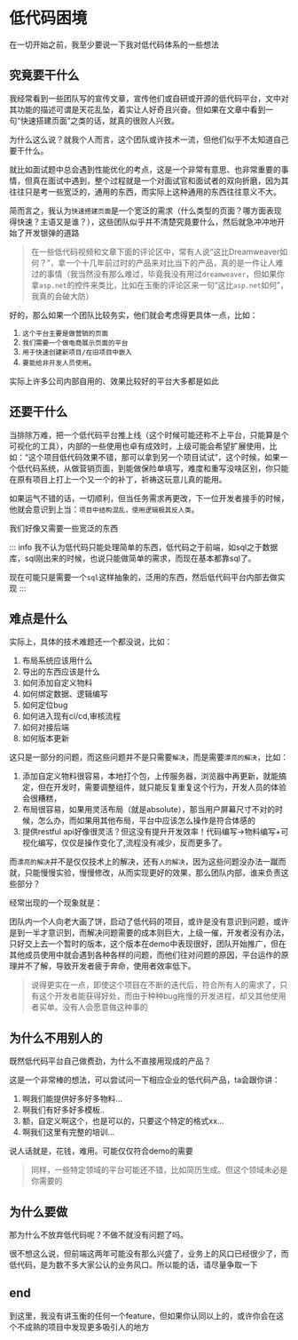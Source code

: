 # 低代码困境
在一切开始之前，我至少要说一下我对低代码体系的一些想法
## 究竟要干什么
我经常看到一些团队写的宣传文章，宣传他们或自研或开源的低代码平台，文中对其功能的描述可谓是天花乱坠，着实让人好奇且兴奋。但如果在文章中看到一句“快速搭建页面”之类的话，就真的很败人兴致。

为什么这么说？就我个人而言，这个团队或许技术一流，但他们似乎不太知道自己要干什么。

就比如面试题中总会遇到性能优化的考点，这是一个非常有意思、也非常重要的事情，但真在面试中遇到，整个过程就是一个对面试官和面试者的双向折磨，因为其往往只是考一些宽泛的，通用的东西，而实际上这种通用的东西往往意义不大。

简而言之，我认为`快速搭建页面`是一个宽泛的需求（什么类型的页面？哪方面表现得快速？主语又是谁？），这些团队似乎并不清楚究竟要什么，然后就急冲冲地开始了开发银弹的道路

> 在一些低代码视频和文章下面的评论区中，常有人说“这比Dreamweaver如何？”，拿一个十几年前过时的产品来对比当下的产品，真的是一件让人难过的事情（我当然没有那么难过，毕竟我没有用过`dreamweaver`，但如果你拿`asp.net`的控件来类比，比如在玉衡的评论区来一句“这比`asp.net`如何”，我真的会破大防）

好的，那么如果一个团队比较务实，他们就会考虑得更具体一点，比如：
1. `这个平台主要是做营销的页面`
2. `我们需要一个做电商展示页面的平台`
3. `用于快速创建新项目/在旧项目中嵌入`
3. `要能给非开发人员使用`。

实际上许多公司内部自用的、效果比较好的平台大多都是如此

## 还要干什么
当排除万难，把一个低代码平台推上线（这个时候可能还称不上平台，只能算是个可视化的工具），内部的一些使用也卓有成效时，上级可能会希望扩展使用，比如：“这个项目低代码效果不错，那可以拿到另一个项目试试”，这个时候，如果一个低代码系统，从做营销页面，到能做保险单填写，难度和重写没啥区别，你只能在原有项目上打上一个又一个的补丁，祈祷这玩意儿真的能用。

如果运气不错的话，一切顺利，但当任务需求再更改，下一位开发者接手的时候，他就会意识到上当：`项目中结构混乱，使用逻辑极其反人类`。

我们好像又需要一些宽泛的东西

::: info
我不认为低代码只能处理简单的东西，低代码之于前端，如sql之于数据库，sql刚出来的时候，也说只能做简单的需求，而现在基本都靠sql了。

现在可能只是需要一个`sql`这样抽象的，泛用的东西，然后低代码平台内部去做实现
:::



## 难点是什么
实际上，具体的技术难题还一个都没说，比如：
1. 布局系统应该用什么
2. 导出的东西应该是什么
3. 如何添加自定义物料
4. 如何绑定数据、逻辑编写
5. 如何定位bug
6. 如何进入现有ci/cd,审核流程
7. 如何对接后端
8. 如何版本更新

这只是一部分的问题，而这些问题并不是只需要`解决`，而是需要`漂亮的解决`，比如：

1. 添加自定义物料很容易，本地打个包，上传服务器，浏览器中再更新，就能搞定，但在开发时，需要调整组件，就只能反复重复这个行为，开发人员的体验会很糟糕，
2. 布局很容易，如果用灵活布局（就是absolute），那当用户屏幕尺寸不对的时候，怎么办，而如果用其他布局，平台中应该怎么操作是符合体感的
3. 提供restful api好像很灵活？但这没有提升开发效率！代码编写->物料编写+可视化编写，仅仅是操作变化了,流程没有减少，反而更多了。

而`漂亮的解决`并不是仅仅技术上的解决，还有`人的解决`，因为这些问题没办法一蹴而就，只能慢慢实验，慢慢修改，从而实现更好的效果，那么团队内部，谁来负责这些部分？

经常出现的一个现象就是：

团队内一个人向老大画了饼，启动了低代码的项目，或许是没有意识到问题，或许是到一半才意识到，而解决问题需要的成本则巨大，上级一催，开发者没有办法，只好交上去一个暂时的版本，这个版本在demo中表现很好，团队开始推广，但在其他成员使用中就会遇到各种各样的问题，而他们往对问题的原因，平台运作的原理并不了解，导致开发者疲于奔命，使用者效率低下。

> 说得更实在一点，即使这个项目在不断的迭代后，符合所有人的需求了，只有这个开发者能获得好处，而由于种种bug拖慢的开发进程，却又其他使用者买单。没有人会愿意做这种事的

## 为什么不用别人的
既然低代码平台自己做费劲，为什么不直接用现成的产品？

这是一个非常棒的想法，可以尝试问一下相应企业的低代码产品，ta会跟你讲：
1. 啊我们能提供好多好多物料...
2. 啊我们有好多好多模板.. 
3. 额，自定义啊这个，也是可以的，只要这个特定的格式xx...
4. 啊我们这里有完整的培训...

说人话就是，花钱，难用。可能仅仅符合demo的需要

> 同样，一些特定领域的平台可能还不错，比如简历生成。但这个领域未必是你需要的

## 为什么要做
那为什么不放弃低代码呢？不做不就没有问题了吗。

很不想这么说，但前端这两年可能没有那么兴盛了，业务上的风口已经很少了，而低代码，是为数不多大家公认的业务风口。所以能的话，请尽量争取一下


## end
到这里，我没有讲玉衡的任何一个feature，但如果你认同以上的，或许你会在这个不成熟的项目中发现更多吸引人的地方